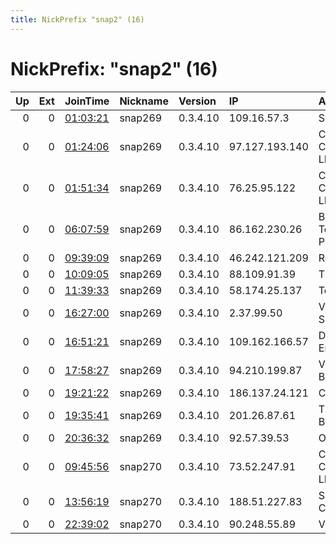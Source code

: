 ```yaml
---
title: NickPrefix "snap2" (16)
---
```


# NickPrefix: "snap2" (16)

|   Up |   Ext | JoinTime                                                                                            | Nickname   | Version   | IP             | AS                                | CC   |   ORp |   Dirp | OS    | Contact   |   eFamMembers |
|-----:|------:|:----------------------------------------------------------------------------------------------------|:-----------|:----------|:---------------|:----------------------------------|:-----|------:|-------:|:------|:----------|--------------:|
|    0 |     0 | [01:03:21](https://metrics.torproject.org/rs.html#details/A760EBC8EF6742124B28E582016CF0EBEDA8F39A) | snap269    | 0.3.4.10  | 109.16.57.3    | SFR SA                            | fr   | 34193 |      0 | Linux | None      |             1 |
|    0 |     0 | [01:24:06](https://metrics.torproject.org/rs.html#details/626C724223F28E2439DBB0EB13A532F91380894D) | snap269    | 0.3.4.10  | 97.127.193.140 | CenturyLink Communications, LLC   | us   | 38733 |      0 | Linux | None      |             1 |
|    0 |     0 | [01:51:34](https://metrics.torproject.org/rs.html#details/32F152C945DFBAD8ED75E6EE2860AE1F1B80E8FB) | snap269    | 0.3.4.10  | 76.25.95.122   | Comcast Cable Communications, LLC | us   | 42579 |      0 | Linux | None      |             1 |
|    0 |     0 | [06:07:59](https://metrics.torproject.org/rs.html#details/2E55E26176B0F10256E0706E1531F2141C51EC8B) | snap269    | 0.3.4.10  | 86.162.230.26  | British Telecommunications PLC    | gb   | 46455 |      0 | Linux | None      |             1 |
|    0 |     0 | [09:39:09](https://metrics.torproject.org/rs.html#details/D35B442CE30F69393A2BA915A7CCC191E363F0AD) | snap269    | 0.3.4.10  | 46.242.121.209 | Rostelecom                        | ru   | 42243 |      0 | Linux | None      |             1 |
|    0 |     0 | [10:09:05](https://metrics.torproject.org/rs.html#details/1FCB5F4F45594CE8191976211EDCCD3B1DF56045) | snap269    | 0.3.4.10  | 88.109.91.39   | Tiscali UK Limited                | gb   | 34375 |      0 | Linux | None      |             1 |
|    0 |     0 | [11:39:33](https://metrics.torproject.org/rs.html#details/B2488C525EEB5EA8AB4C8375F13A27E79861EB39) | snap269    | 0.3.4.10  | 58.174.25.137  | Telstra Pty Ltd                   | au   | 39813 |      0 | Linux | None      |             1 |
|    0 |     0 | [16:27:00](https://metrics.torproject.org/rs.html#details/742E0D62E93D876DE244232544F4B8EDCEC29859) | snap269    | 0.3.4.10  | 2.37.99.50     | Vodafone Italia S.p.A.            | it   | 38547 |      0 | Linux | None      |             1 |
|    0 |     0 | [16:51:21](https://metrics.torproject.org/rs.html#details/65937D57AD19F8ADB770CB1F874D18E1EF42AA1C) | snap269    | 0.3.4.10  | 109.162.166.57 | DATAK Internet Engineering, Inc   | ir   | 45511 |      0 | Linux | None      |             1 |
|    0 |     0 | [17:58:27](https://metrics.torproject.org/rs.html#details/D1E5FC101BB0652E3FD41CA98003A3614526861D) | snap269    | 0.3.4.10  | 94.210.199.87  | Vodafone Libertel B.V.            | nl   | 46845 |      0 | Linux | None      |             1 |
|    0 |     0 | [19:21:22](https://metrics.torproject.org/rs.html#details/5B5831F20609AC98D8469694595F8FD6B99D7E75) | snap269    | 0.3.4.10  | 186.137.24.121 | CABLEVISION S.A.                  | ar   | 44125 |      0 | Linux | None      |             1 |
|    0 |     0 | [19:35:41](https://metrics.torproject.org/rs.html#details/1DE8C37D44999FF489058D8C3674F4C118A7B97D) | snap269    | 0.3.4.10  | 201.26.87.61   | TELEFu00D4NICA BRASIL S.A         | br   | 41295 |      0 | Linux | None      |             1 |
|    0 |     0 | [20:36:32](https://metrics.torproject.org/rs.html#details/0AA1BA9BC0BB61347B75C1B4475E52200C6CA89E) | snap269    | 0.3.4.10  | 92.57.39.53    | Orange Espagne SA                 | es   | 39841 |      0 | Linux | None      |             1 |
|    0 |     0 | [09:45:56](https://metrics.torproject.org/rs.html#details/CBF6809913D7CCE0466AACF5626C2CD9D7A5CF3A) | snap270    | 0.3.4.10  | 73.52.247.91   | Comcast Cable Communications, LLC | us   | 39297 |      0 | Linux | None      |             1 |
|    0 |     0 | [13:56:19](https://metrics.torproject.org/rs.html#details/A04C2C1E341E6F0E4B5BBAC878EB019996B82174) | snap270    | 0.3.4.10  | 188.51.227.83  | Saudi Telecom Company JSC         | sa   | 41215 |      0 | Linux | None      |             1 |
|    0 |     0 | [22:39:02](https://metrics.torproject.org/rs.html#details/806C9762239DD4FE1D91CA4103898FC08E51C0F7) | snap270    | 0.3.4.10  | 90.248.55.89   | Vodafone Limited                  | gb   | 45573 |      0 | Linux | None      |             1 |
